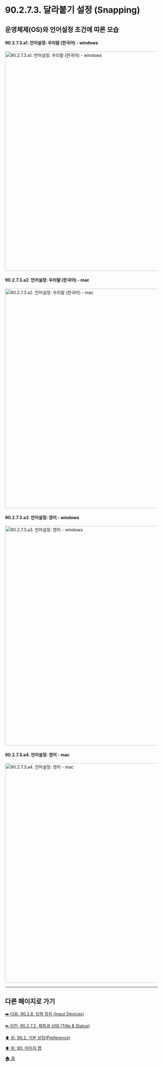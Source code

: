 # 90.2.7.3. 달라붙기 설정 (Snapping)
## 운영체제(OS)와 언어설정 조건에 따른 모습
#### 90.2.7.3.a1. 언어설정: 우리말 (한국어) - windows

<img width="720" alt="90.2.7.3.a1. 언어설정: 우리말 (한국어) - windows" src="https://github.com/wonder13662/gimp/assets/15767104/243f9f64-c81a-4452-88d8-c3cb1d09365a">

#### 90.2.7.3.a2. 언어설정: 우리말 (한국어) - mac

<img width="720" alt="90.2.7.3.a2. 언어설정: 우리말 (한국어) - mac" src="https://github.com/wonder13662/gimp/assets/15767104/065912ad-5f92-4e86-93f0-1bd7e62be7f3">

#### 90.2.7.3.a3. 언어설정: 영어 - windows

<img width="720" alt="90.2.7.3.a3. 언어설정: 영어 - windows" src="https://github.com/wonder13662/gimp/assets/15767104/426217da-f8bd-4cbf-9f51-6983bfcf3a12">

#### 90.2.7.3.a4. 언어설정: 영어 - mac

<img width="720" alt="90.2.7.3.a4. 언어설정: 영어 - mac" src="https://github.com/wonder13662/gimp/assets/15767104/76833b7c-e75f-4d31-986c-cd2bf7ef1c65">

***

## 다른 페이지로 가기

[➡️ 다음: 90.2.8. 입력 장치 (Input Devices)](./90-02-08-00-input-device.md)

[⬅️ 이전: 90.2.7.2. 제목과 상태 (Title & Status)](./90-02-07-02-title-n-status.md)

[⬆️ 위: 90.2. 기본 설정(Preference)](./90-02-00-preference.md)

[⬆️ 위: 90. 이미지 맵](./90-00-image-map.md)

[🏠 홈](./00-home.md)
